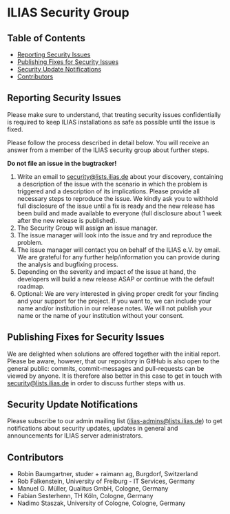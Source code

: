 # ILIAS Security Group

## Table of Contents
* [Reporting Security Issues](#reporting-security-issues)
* [Publishing Fixes for Security Issues](#publishing-fixes-for-security-issues)
* [Security Update Notifications](#security-update-notifications)
* [Contributors](#contributors)

## Reporting Security Issues
Please make sure to understand, that treating security issues confidentially is required to keep ILIAS installations as safe as possible until the issue is fixed.

Please follow the process described in detail below. You will receive an answer from a member of the ILIAS security group about further steps.

**Do not file an issue in the bugtracker!**

1. Write an email to security@lists.ilias.de about your discovery, containing a description of the issue with the scenario in which the problem is triggered and a description of its implications. Please provide all necessary steps to reproduce the issue. We kindly ask you to withhold full disclosure of the issue until a fix is ready and the new release has been build and made available to everyone (full disclosure about 1 week after the new release is published).
2. The Security Group will assign an issue manager.
3. The issue manager will look into the issue and try and reproduce the problem.
4. The issue manager will contact you on behalf of the ILIAS e.V. by email. We are grateful for any further help/information you can provide during the analysis and bugfixing process.
5. Depending on the severity and impact of the issue at hand, the developers will build a new release ASAP or continue with the default roadmap.
6. Optional: We are very interested in giving proper credit for your finding and your support for the project. If you want to, we can include your name and/or institution in our release notes. We will not publish your name or the name of your institution without your consent.

## Publishing Fixes for Security Issues
We are delighted when solutions are offered together with the initial report. Please be aware, however, that our repository in GitHub is also open to the general public: commits, commit-messages and pull-requests can be viewed by anyone. It is therefore also better in this case to get in touch with security@lists.ilias.de in order to discuss further steps with us.

## Security Update Notifications
Please subscribe to our admin mailing list (ilias-admins@lists.ilias.de) to get notifications about security updates, updates in general and announcements for ILIAS server administrators.

## Contributors
* Robin Baumgartner, studer + raimann ag, Burgdorf, Switzerland
* Rob Falkenstein, University of Freiburg - IT Services, Germany
* Manuel G. Müller, Qualitus GmbH, Cologne, Germany
* Fabian Sesterhenn, TH Köln, Cologne, Germany
* Nadimo Staszak, University of Cologne, Cologne, Germany